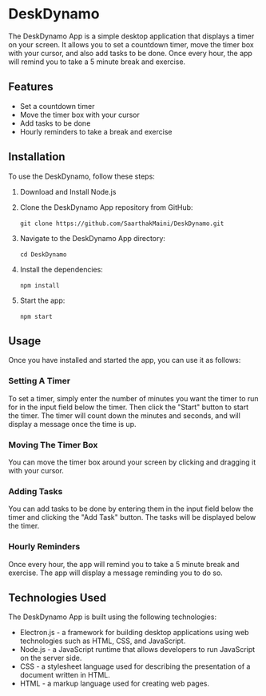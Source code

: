 # **DeskDynamo**

The DeskDynamo App is a simple desktop application that displays a timer on your screen. It allows you to set a countdown timer, move the timer box with your cursor, and also add tasks to be done. Once every hour, the app will remind you to take a 5 minute break and exercise.

## **Features**

- Set a countdown timer
- Move the timer box with your cursor
- Add tasks to be done
- Hourly reminders to take a break and exercise

## **Installation**

To use the DeskDynamo, follow these steps:

1. Download and Install Node.js

2. Clone the DeskDynamo App repository from GitHub:

&nbsp;&nbsp;&nbsp;&nbsp;&nbsp;&nbsp;`git clone https://github.com/SaarthakMaini/DeskDynamo.git`

3. Navigate to the DeskDynamo App directory:

&nbsp;&nbsp;&nbsp;&nbsp;&nbsp;&nbsp;`cd DeskDynamo`

4. Install the dependencies:

&nbsp;&nbsp;&nbsp;&nbsp;&nbsp;&nbsp;`npm install`

5. Start the app:

&nbsp;&nbsp;&nbsp;&nbsp;&nbsp;&nbsp;`npm start`

## **Usage**

Once you have installed and started the app, you can use it as follows:

### **Setting A Timer**

To set a timer, simply enter the number of minutes you want the timer to run for in the input field below the timer. Then click the "Start" button to start the timer. The timer will count down the minutes and seconds, and will display a message once the time is up.

### **Moving The Timer Box**

You can move the timer box around your screen by clicking and dragging it with your cursor.

### **Adding Tasks**

You can add tasks to be done by entering them in the input field below the timer and clicking the "Add Task" button. The tasks will be displayed below the timer.

### **Hourly Reminders**

Once every hour, the app will remind you to take a 5 minute break and exercise. The app will display a message reminding you to do so.

## **Technologies Used**

The DeskDynamo App is built using the following technologies:

- Electron.js - a framework for building desktop applications using web technologies such as HTML, CSS, and JavaScript.
- Node.js - a JavaScript runtime that allows developers to run JavaScript on the server side.
- CSS - a stylesheet language used for describing the presentation of a document written in HTML.
- HTML - a markup language used for creating web pages.